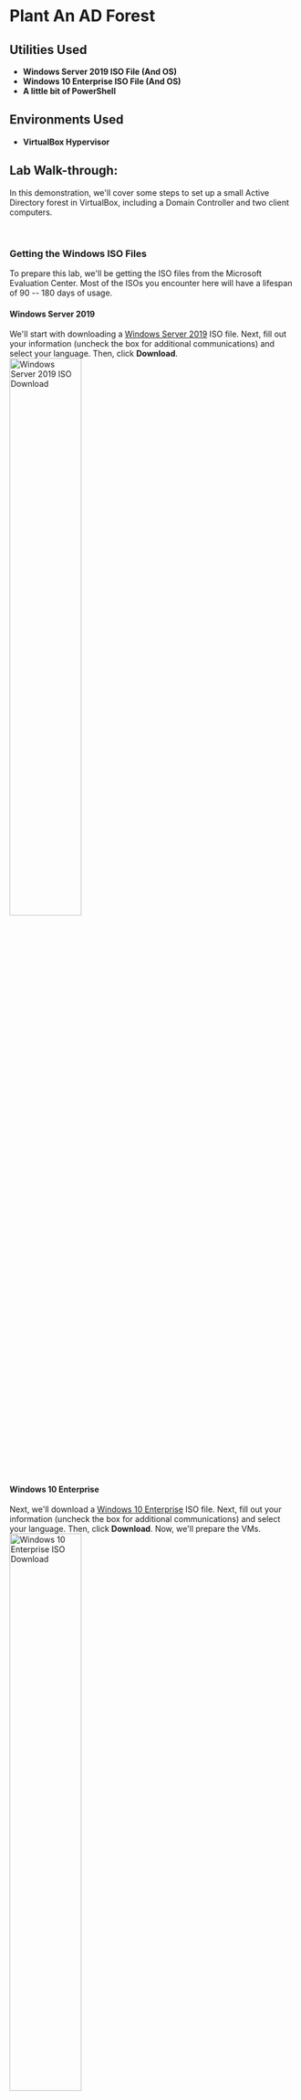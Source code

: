 # Plant An AD Forest
<h2>Utilities Used</h2>

- <b>Windows Server 2019 ISO File (And OS)</b>
- <b>Windows 10 Enterprise ISO File (And OS)</b>
- <b>A little bit of PowerShell</b>

<h2>Environments Used</h2>

- <b>VirtualBox Hypervisor </b>

<h2>Lab Walk-through:</h2>
<p>In this demonstration, we'll cover some steps to set up a small Active Directory forest in VirtualBox, including a Domain Controller and two client computers.</p>
<br />
<h3>Getting the Windows ISO Files</h3>
To prepare this lab, we'll be getting the ISO files from the Microsoft Evaluation Center. Most of the ISOs you encounter here will have a lifespan of 90 -- 180 days of usage.

<h4>Windows Server 2019</h4>
We'll start with downloading a <a href="https://www.microsoft.com/en-us/evalcenter/evaluate-windows-server-2019" target="_blank">Windows Server 2019</a> ISO file. Next, fill out your information (uncheck the box for additional communications) and select your language. Then, click <b>Download</b>.
<br/>
<img src="https://i.imgur.com/7Q18kJ0.png" height="50%" width="50%" alt="Windows Server 2019 ISO Download"/>
<br />
<h4>Windows 10 Enterprise</h4>
Next, we'll download a <a href="https://www.microsoft.com/en-us/evalcenter/evaluate-windows-10-enterprise" target="_blank">Windows 10 Enterprise</a> ISO file. Next, fill out your information (uncheck the box for additional communications) and select your language. Then, click <b>Download</b>. Now, we'll prepare the VMs.
<img src="https://i.imgur.com/B1CGAMt.png" height="50%" width="50%" alt="Windows 10 Enterprise ISO Download"/>
<br />

<h3>Windows Server 2019</h3>
Let's first configure our Windows Server 2019 VM as our domain controller. On our VirtualBox VM Manager, create a new VM by clicking the <b>New VM</b> button. Configure the following:
<br/>
<img src="https://i.imgur.com/q62IZCb.png" height="80%" width="80%" alt="VM Name and OS"/>
<br />
<img src="https://i.imgur.com/30MXVBB.png" height="80%" width="80%" alt="Hardware"/>
<br />
<img src="https://i.imgur.com/hAIh2aX.png" height="80%" width="80%" alt="Virtual Hard disk"/>
<br />
Click <b>Finish</b>, but don't start the VM yet!
<br />
<img src="https://i.imgur.com/3H0FGXs.png" height="50%" width="50%" alt="Network Settings Win Server 2019"/>
<br />
<img src="https://i.imgur.com/xhlKpnr.png" height="80%" width="80%" alt="Win Server 2019  Network Adapters"/>
<br />

<h3>Windows 10 Enterprise Template</h3>
Now, we'll create a new VM and give it a name such as <b><i>Win10EnterpriseTemplate</i></b>.
<br/>
<img src="https://i.imgur.com/5NUCs6B.png" height="80%" width="80%" alt="Create Win10EnterpriseTemplate"/>
<br />
<img src="https://i.imgur.com/qcZ29aP.png" height="80%" width="80%" alt="Hardware"/>
<br />
<img src="https://i.imgur.com/XLLFNp9.png" height="80%" width="80%" alt="Virtual Hard disk"/>
<br />
Again, click <b>Finish</b>, but do not start the VM yet! We'll go to the network settings of the VM.
<br/>
<img src="https://i.imgur.com/z236WTf.png" height="60%" width="60%" alt="Win10Enterprise Network Settings"/>
<br />
<img src="https://i.imgur.com/4EKyJtJ.png" height="80%" width="80%" alt="Win10EnterpriseTemplate Network Adapter"/>
<br />
Make sure to save the settings of the VM and now we'll start the installation of the operating systems.
<br />
<h3>Windows Server 2019</h3>
We'll hover over our newly created Windows Server 2019 VM and double-click to start the VM. Once booting finishes, Choose languge > Click <b>Install Now</b>.
<img src="https://i.imgur.com/Gnh0EGN.png" height="75%" width="75%" alt="Choose Language"/>
<br />
Choose <b>Windows Server 2019 Standard Evaluation (Desktop Experience)</b>
<img src="https://i.imgur.com/e9H4q1x.png" height="75%" width="75%" alt="Choose Standard Evaluation (desktop experience)"/>
<br />
We'll click <b>Next</b> and accept the terms and conditions. Then, we'll choose a <b>Custom</b> installation of Windows.
<br />
<img src="https://i.imgur.com/Zgy0KNX.png" height="75%" width="75%" alt="Custom: Install Windows..."/>
<br />
Click <b>Next</b> and wait for the installation to finish.
<br />
<img src="https://i.imgur.com/iDtp03c.png" height="55%" width="55%" alt="Installing Windows"/>
<br />
Enter a local administrator password and keep it in your records.
<br />
<img src="https://i.imgur.com/YfhVRHt.png" height="75%" width="75%" alt="Customize Settings"/>
<br />
Now, with VirtualBox, we'll click <b>Input</b> > <b>Keyboard</b> > <b>CTRL + ALT + DEL</b> to enter <b>CTRL + ALT + DEL</b> into the VM, and log in with your local Administrator password.
<br />
<img src="https://i.imgur.com/8JxQdlk.png" height="75%" width="75%" alt="Administrator Login"/>
<br />
Now, we'll configure the Server's Network Interface. In my environment, the pfSense DHCP service has been disabled for the AD (Active Directory) lab LAN, because we want the domain controller to act as the DHCP server for the client Windows computers. Therefore, we'll need to manually configure the domain controller.

<br />
To get started, on the Windows Server 2019 VM, we'll right-click the network interface icon and choose <b>Open Network & 
 Internet Settings</b>
 
<br />
<img src="https://i.imgur.com/2DV62M9.png" height="15%" width="15%" alt="Network Interface Icon"/>
<br />
<img src="https://i.imgur.com/pT0crPJ.png" height="35%" width="35%" alt="Open Network & Internet Settings"/>
<br />
Scroll down and choose <b>Change adapter options</b>
<br />
<img src="https://i.imgur.com/Kxz9gZD.png" height="50%" width="50%" alt="Change adapter options"/>
<br />
Right-click the adapter and choose <b>Properties</b>
<br />
<img src="https://i.imgur.com/JfJF1qu.png" height="60%" width="60%" alt="Properties"/>
<br />

<img src="https://i.imgur.com/kvcqxJU.png" height="80%" width="80%" alt="google website cloned"/>
<br />
<h3>Send Out Da Phishing Campaign</h3>
<h4>Email Template</h4>
Now that we have a malicious website. We'll jump back to the Gophish admin dashboard on the Windows 10 VM. On the left-hand sidebar, we'll click the <b>Email Templates</b> tab to create our malicious email. This is a critical part of the phishing campaign. This element has a lot to do with what the victim will see once they receive the phishing email. Let's get started by naming this new email template. Provide an Envelope sender, this can virtually be any email. I made up the email address inside <b>Employee Sender</b> field; just to make it look like it's coming from someone affiliated with Google. Since we are planning to send a malicious Google sign-in URL to the victim. Then, we'll proceed to finish up this email template by providing a subject for the email message and creating the content of the email. Notice that I'm on the HTML sub-tab when working on the contents of the email.
<br />
<img src="https://i.imgur.com/zrJMS29.png" height="80%" width="80%" alt="Email Template"/>
<br />
Within the message, we'll embed the link containing the IP address of the Kali Linux VM, the address to where the captured credentials will be sent to. We want to ensure that the victim will open that malicious URL. The reason we use 'http' instead of 'https' is because the credential harvester (malicious URL) is running on port 80 (refers to HTTP). Once we finish the rest of the email message, click <b>Save Template</b>.
<br />
<img src="https://i.imgur.com/QBx7tjO.png" height="80%" width="80%" alt="href...and then save"/>
<br />

<h4>Landing Pages</h4>
The <b>Landing Pages</b> tab will help the phishing campaign redirect users to another website after they submit their credentials. Landing pages are the actual HTML pages that are returned to the users (victims) when they click the phishing links they receive. Hence, we can import the IP address of our Kali Linux VM to ensure that the victim is redirected to the malicious URL to submit their credentials.
<br />
<img src="https://i.imgur.com/1H0gNUO.png" height="75%" width="75%" alt="Landing Page configuration"/>
<br />
Next, we'll navigate to the <b>Campaigns</b> tab and click the <b>New Campaign</b> button.
<br />
<img src="https://i.imgur.com/XTJ7zAC.png" height="70%" width="70%" alt="New Campaign"/>
<br />
We'll provide a name for this campaign. Any name you come up with is fine. Then, we'll select an email template. Here, I will select the one we worked on earlier.
<br />
<img src="https://i.imgur.com/qOt7SJr.png" height="45%" width="45%" alt="Select Email Template"/>
<br />
Then we'll select the Landing Page we reviewed earlier.
<br />
<img src="https://i.imgur.com/NhUr8HW.png" height="45%" width="45%" alt="Select Landing Page"/>
<br />
Then the URL...
<br />
<img src="https://i.imgur.com/I2dXAVZ.png" height="25%" width="25%" alt="Either IP is fine"/>
<br />
Honestly, you can put your Kali's IP address or your local IP address for the URL, the credential harvester should still function the same with either or.
<br />
Then, we'll select our Sending Profile. Once all configurations are selected, click <b>Launch Campaign</b> to send it off.
<br />
<img src="https://i.imgur.com/XG6cHhz.png" height="75%" width="75%" alt="Launch campaign"/>
<br />
<img src="https://i.imgur.com/JRAgKZ2.png" height="40%" width="40%" alt="Campaign Scheduled!"/>
<br />
<h3>Harvest Credentials On Attack Machine</h3>
Now, we'll go check the sample victim emails we launched the campaign toward and it looks like the phishing emails were received!
<br />
<img src="https://i.imgur.com/AGCzKU3.png" height="60%" width="60%" alt="email inbox"/>
<br />
<img src="https://i.imgur.com/d6szVNU.png" height="70%" width="70%" alt="Contents of email"/>
<br />
Above, we can see the email template we created earlier with Gophish.
**A quick note**
In the real world, it's vital to examine every detail in suspicious emails. Big indicators of phishing emails are the grammatic errors. Despite the shady sense of authority from the message, the misspelling and improper email format is usually a dead giveaway, telling most that this email is a phishing attempt. 
<br />
<img src="https://i.imgur.com/FJpR1cQ.png" height="75%" width="75%" alt="Phishing indicators"/>
<br />
We’ll proceed by clicking the hyperlink in the email message, and we’re immediately redirected to a google page. But the URL looks different. It has the IP address of my Kali Linux VM inside the URL tab, which would not normally look right, but this is a good indication that the victim has been successfully redirected to credential harvester URL. I go back to my Kali Linux VM, and the feed shows the activity of the Windows 10 VM connecting to the malicious URL.
<br />
<img src="https://i.imgur.com/HtoxulG.png" height="75%" width="75%" alt="Credential Harvester feed"/>
<br />
So, on the Windows 10 VM, let’s try logging in as the victim who fell for the phishing email. To check our Google account, the victim will input some credentials to log in.
<br />
<img src="https://i.imgur.com/fUQEbez.png" height="80%" width="80%" alt="Sign in to Google..."/>
<br />
Once we click <b>Sign in</b>, we'll navigate back to our Kali machine, we should see what the SET credential harvester tool has captured in real-time, and it turns out that we have captured something!
<br />
<img src="https://i.imgur.com/3K3FwM6.png" height="85%" width="85%" alt="Captured Credentials"/>
<br />
Success! The feed shows the exact same credentials that we just put in as the victim on the Windows 10 VM. We have successfully captured a victim’s credentials through first creating a phishing email and then utilizing the Social Engineering Toolkit as the payload to capture the credentials that the victim would provide. One cool feature of the Credential Harvesting tool is that once a victims’ credentials are captured, the malicious site refreshes and is immediately replaced with the actual site it cloned. Hence, the victim would be directed to the actual Google website after submitting their credentials.
<br />
<img src="https://i.imgur.com/8hG24Zb.png" height="80%" width="80%" alt="Back to regular Google"/>
<br />

